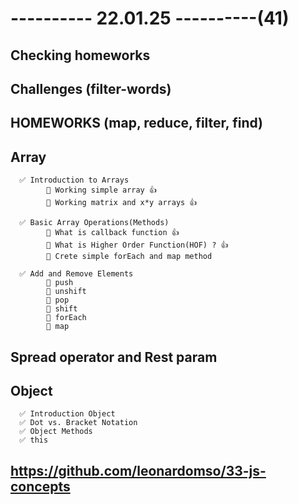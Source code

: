 # ---------- 22.01.25 ----------(41)

## Checking homeworks

## Challenges (filter-words)

## HOMEWORKS (map, reduce, filter, find)

## Array

      ✅ Introduction to Arrays
            🔷 Working simple array 👍
            🔷 Working matrix and x*y arrays 👍

      ✅ Basic Array Operations(Methods)
            🔷 What is callback function 👍
            🔷 What is Higher Order Function(HOF) ? 👍
            🔷 Crete simple forEach and map method

      ✅ Add and Remove Elements
            🔷 push
            🔷 unshift
            🔷 pop
            🔷 shift
            🔷 forEach
            🔷 map

## Spread operator and Rest param

## Object

      ✅ Introduction Object
      ✅ Dot vs. Bracket Notation
      ✅ Object Methods
      ✅ this

## https://github.com/leonardomso/33-js-concepts
